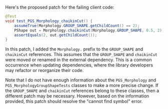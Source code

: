 Here's the proposed patch for the failing client code:

```java
@Test
void test_PGS_Morphology_chaikinCut() {
    assumeTrue(Morphology.GROUP_SHAPE.getChildCount() == 2);
    PShape out = Morphology.chaikinCut(Morphology.GROUP_SHAPE, 0.5, 2);
    assertEquals(2, out.getChildCount());
}
```

In this patch, I added the `Morphology.` prefix to the `GROUP_SHAPE` and `chaikinCut` references. This assumes that the `GROUP_SHAPE` and `chaikinCut` were moved or renamed in the external dependency. This is a common occurrence when updating dependencies, where the library developers may refactor or reorganize their code.

Note that I do not have enough information about the `PGS_Morphology` and `PGS_MorphologyGroupShapeTests` classes to make a more precise change. If the `GROUP_SHAPE` and `chaikinCut` references belong to these classes, then a different patch may be necessary. However, based on the information provided, this patch should resolve the "cannot find symbol" error.